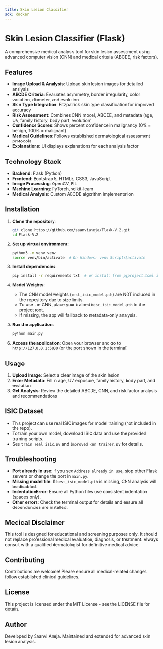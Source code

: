 ```yaml
---
title: Skin Lesion Classifier
sdk: docker
---
```

# Skin Lesion Classifier (Flask)

A comprehensive medical analysis tool for skin lesion assessment using advanced computer vision (CNN) and medical criteria (ABCDE, risk factors).

## Features

- **Image Upload & Analysis**: Upload skin lesion images for detailed analysis
- **ABCDE Criteria**: Evaluates asymmetry, border irregularity, color variation, diameter, and evolution
- **Skin Type Integration**: Fitzpatrick skin type classification for improved accuracy
- **Risk Assessment**: Combines CNN model, ABCDE, and metadata (age, UV, family history, body part, evolution)
- **Confidence Scores**: Shows percent confidence in malignancy (0% = benign, 100% = malignant)
- **Medical Guidelines**: Follows established dermatological assessment protocols
- **Explanations**: UI displays explanations for each analysis factor

## Technology Stack

- **Backend**: Flask (Python)
- **Frontend**: Bootstrap 5, HTML5, CSS3, JavaScript
- **Image Processing**: OpenCV, PIL
- **Machine Learning**: PyTorch, scikit-learn
- **Medical Analysis**: Custom ABCDE algorithm implementation

## Installation

1. **Clone the repository**:
   ```bash
   git clone https://github.com/saanvianeja/Flask-V.2.git
   cd Flask-V.2
   ```

2. **Set up virtual environment**:
   ```bash
   python3 -m venv venv
   source venv/bin/activate  # On Windows: venv\Scripts\activate
   ```

3. **Install dependencies**:
   ```bash
   pip install -r requirements.txt  # or install from pyproject.toml if provided
   ```

4. **Model Weights**:
   - The CNN model weights (`best_isic_model.pth`) are NOT included in the repository due to size limits.
   - To use the CNN, place your trained `best_isic_model.pth` in the project root.
   - If missing, the app will fall back to metadata-only analysis.

5. **Run the application**:
   ```bash
   python main.py
   ```

6. **Access the application**:
   Open your browser and go to `http://127.0.0.1:5000` (or the port shown in the terminal)

## Usage

1. **Upload Image**: Select a clear image of the skin lesion
2. **Enter Metadata**: Fill in age, UV exposure, family history, body part, and evolution
3. **Get Analysis**: Review the detailed ABCDE, CNN, and risk factor analysis and recommendations

## ISIC Dataset
- This project can use real ISIC images for model training (not included in the repo).
- To train your own model, download ISIC data and use the provided training scripts.
- See `train_real_isic.py` and `improved_cnn_trainer.py` for details.

## Troubleshooting
- **Port already in use**: If you see `Address already in use`, stop other Flask servers or change the port in `main.py`.
- **Missing model file**: If `best_isic_model.pth` is missing, CNN analysis will be disabled.
- **IndentationError**: Ensure all Python files use consistent indentation (spaces only).
- **Other errors**: Check the terminal output for details and ensure all dependencies are installed.

## Medical Disclaimer

This tool is designed for educational and screening purposes only. It should not replace professional medical evaluation, diagnosis, or treatment. Always consult with a qualified dermatologist for definitive medical advice.

## Contributing

Contributions are welcome! Please ensure all medical-related changes follow established clinical guidelines.

## License

This project is licensed under the MIT License - see the LICENSE file for details.

## Author

Developed by Saanvi Aneja. Maintained and extended for advanced skin lesion analysis.